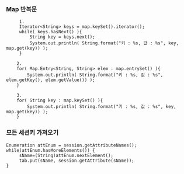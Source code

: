 ### Map 반복문
  
         1. 
         Iterator<String> keys = map.keySet().iterator();
         while( keys.hasNext() ){
             String key = keys.next();
             System.out.println( String.format("키 : %s, 값 : %s", key, map.get(key)) );
         }
         
        2.
        for( Map.Entry<String, String> elem : map.entrySet() ){
            System.out.println( String.format("키 : %s, 값 : %s", elem.getKey(), elem.getValue()) );
        }
         
        3.
        for( String key : map.keySet() ){
            System.out.println( String.format("키 : %s, 값 : %s", key, map.get(key)) );
        }

### 모든 세션키 가져오기

    Enumeration attEnum = session.getAttributeNames(); 
    while(attEnum.hasMoreElements()) { 
         sName=(String)attEnum.nextElement(); 
         tab.put(sName, session.getAttribute(sName));
    } 



